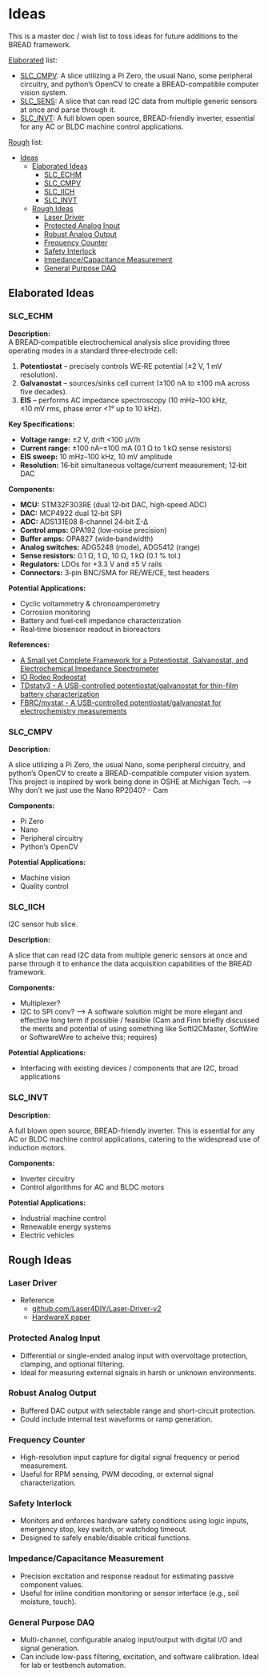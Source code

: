 # Ideas

This is a master doc / wish list to toss ideas for future additions to the BREAD framework.

[Elaborated](#elaborated-ideas) list:

- [SLC_CMPV](#slc_cmpv): A slice utilizing a Pi Zero, the usual Nano, some peripheral circuitry, and python’s OpenCV to create a BREAD-compatible computer vision system.
- [SLC_SENS](#slc_iich): A slice that can read I2C data from multiple generic sensors at once and parse through it.
- [SLC_INVT](#slc_invt): A full blown open source, BREAD-friendly inverter, essential for any AC or BLDC machine control applications.

[Rough](#rough-ideas) list:

- [Ideas](#ideas)
  - [Elaborated Ideas](#elaborated-ideas)
    - [SLC\_ECHM](#slc_echm)
    - [SLC\_CMPV](#slc_cmpv)
    - [SLC\_IICH](#slc_iich)
    - [SLC\_INVT](#slc_invt)
  - [Rough Ideas](#rough-ideas)
    - [Laser Driver](#laser-driver)
    - [Protected Analog Input](#protected-analog-input)
    - [Robust Analog Output](#robust-analog-output)
    - [Frequency Counter](#frequency-counter)
    - [Safety Interlock](#safety-interlock)
    - [Impedance/Capacitance Measurement](#impedancecapacitance-measurement)
    - [General Purpose DAQ](#general-purpose-daq)

## Elaborated Ideas

### SLC_ECHM

**Description:**  
A BREAD‑compatible electrochemical analysis slice providing three operating modes in a standard three‑electrode cell:

1. **Potentiostat** – precisely controls WE‑RE potential (±2 V, 1 mV resolution).
2. **Galvanostat** – sources/sinks cell current (±100 nA to ±100 mA across five decades).
3. **EIS** – performs AC impedance spectroscopy (10 mHz–100 kHz, ≤10 mV rms, phase error <1° up to 10 kHz).

**Key Specifications:**

- **Voltage range:** ±2 V, drift <100 µV/h
- **Current range:** ±100 nA–±100 mA (0.1 Ω to 1 kΩ sense resistors)
- **EIS sweep:** 10 mHz–100 kHz, 10 mV amplitude
- **Resolution:** 16‑bit simultaneous voltage/current measurement; 12‑bit DAC

**Components:**

- **MCU:** STM32F303RE (dual 12‑bit DAC, high‑speed ADC)
- **DAC:** MCP4922 dual 12‑bit SPI
- **ADC:** ADS131E08 8‑channel 24‑bit Σ-Δ
- **Control amps:** OPA192 (low‑noise precision)
- **Buffer amps:** OPA827 (wide‑bandwidth)
- **Analog switches:** ADG5248 (mode), ADG5412 (range)
- **Sense resistors:** 0.1 Ω, 1 Ω, 10 Ω, 1 kΩ (0.1 % tol.)
- **Regulators:** LDOs for +3.3 V and ±5 V rails
- **Connectors:** 3‑pin BNC/SMA for RE/WE/CE, test headers

**Potential Applications:**

- Cyclic voltammetry & chronoamperometry
- Corrosion monitoring
- Battery and fuel‑cell impedance characterization
- Real‑time biosensor readout in bioreactors

**References:**

- [A Small yet Complete Framework for a Potentiostat, Galvanostat, and Electrochemical Impedance Spectrometer](https://pubs.acs.org/doi/10.1021/acs.jchemed.1c00228)
- [IO Rodeo Rodeostat](https://github.com/iorodeo/potentiostat)
- [TDstatv3 - A USB-controlled potentiostat/galvanostat for thin-film battery characterization](https://github.com/thomasdob/tdstatv3)
- [FBRC/mystat - A USB-controlled potentiostat/galvanostat for electrochemistry measurements](https://codeberg.org/FBRC/mystat)

### SLC_CMPV

**Description:**

A slice utilizing a Pi Zero, the usual Nano, some peripheral circuitry, and python’s OpenCV to create a BREAD-compatible computer vision system. This project is inspired by work being done in OSHE at Michigan Tech.
--> Why don't we just use the Nano RP2040? - Cam

**Components:**

- Pi Zero
- Nano
- Peripheral circuitry
- Python’s OpenCV

**Potential Applications:**

- Machine vision
- Quality control

### SLC_IICH

I2C sensor hub slice.

**Description:**

A slice that can read I2C data from multiple generic sensors at once and parse through it to enhance the data acquisition capabilities of the BREAD framework.

**Components:**

- Multiplexer?
- I2C to SPI conv?
  --> A software solution might be more elegant and effective long term if possible / feasible (Cam and Finn briefly discussed the merits and potential of using something like SoftI2CMaster, SoftWire or SoftwareWire to acheive this; requires)

**Potential Applications:**

- Interfacing with existing devices / components that are I2C, broad applications

### SLC_INVT

**Description:**

A full blown open source, BREAD-friendly inverter. This is essential for any AC or BLDC machine control applications, catering to the widespread use of induction motors.

**Components:**

- Inverter circuitry
- Control algorithms for AC and BLDC motors

**Potential Applications:**

- Industrial machine control
- Renewable energy systems
- Electric vehicles

## Rough Ideas

### Laser Driver

- Reference
  - [github.com/Laser4DIY/Laser-Driver-v2](https://github.com/Laser4DIY/Laser-Driver-v2)
  - [HardwareX paper](https://doi.org/10.1016/j.ohx.2021.e00240)

### Protected Analog Input

- Differential or single-ended analog input with overvoltage protection, clamping, and optional filtering.
- Ideal for measuring external signals in harsh or unknown environments.

### Robust Analog Output

- Buffered DAC output with selectable range and short-circuit protection.
- Could include internal test waveforms or ramp generation.

### Frequency Counter

- High-resolution input capture for digital signal frequency or period measurement.
- Useful for RPM sensing, PWM decoding, or external signal characterization.

### Safety Interlock

- Monitors and enforces hardware safety conditions using logic inputs, emergency stop, key switch, or watchdog timeout.
- Designed to safely enable/disable critical functions.

### Impedance/Capacitance Measurement

- Precision excitation and response readout for estimating passive component values.
- Useful for inline condition monitoring or sensor interface (e.g., soil moisture, touch).

### General Purpose DAQ

- Multi-channel, configurable analog input/output with digital I/O and signal generation.
- Can include low-pass filtering, excitation, and software calibration. Ideal for lab or testbench automation.
